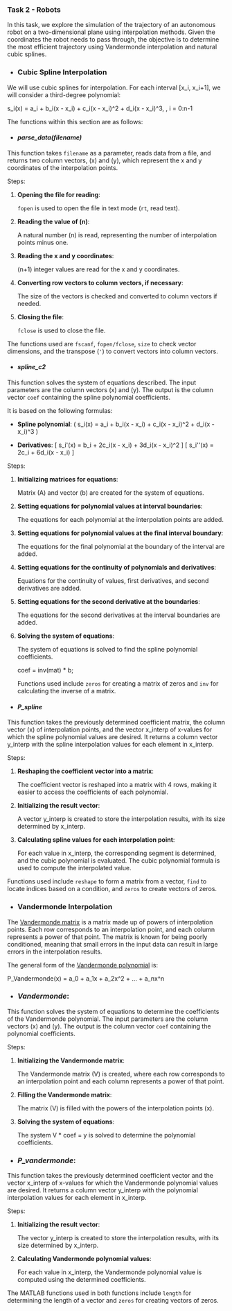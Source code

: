 ### Task 2 - Robots

In this task, we explore the simulation of the trajectory of an autonomous robot on a two-dimensional plane using interpolation methods. Given the coordinates the robot needs to pass through, the objective is to determine the most efficient trajectory using Vandermonde interpolation and natural cubic splines.

- ### Cubic Spline Interpolation

We will use cubic splines for interpolation. For each interval [x_i, x_i+1], we will consider a third-degree polynomial:

   s_i(x) = a_i + b_i(x - x_i) + c_i(x - x_i)^2 + d_i(x - x_i)^3, \, i = 0:n-1 

The functions within this section are as follows:

- #### *parse_data(filename)*

This function takes `filename` as a parameter, reads data from a file, and returns two column vectors, \(x\) and \(y\), which represent the x and y coordinates of the interpolation points.

Steps:

1. **Opening the file for reading**:

   `fopen` is used to open the file in text mode (`rt`, read text).

2. **Reading the value of \(n\)**:

   A natural number \(n\) is read, representing the number of interpolation points minus one.

3. **Reading the x and y coordinates**:

   \(n+1\) integer values are read for the x and y coordinates.

4. **Converting row vectors to column vectors, if necessary**:

   The size of the vectors is checked and converted to column vectors if needed.

5. **Closing the file**:

   `fclose` is used to close the file.

The functions used are `fscanf`, `fopen/fclose`, `size` to check vector dimensions, and the transpose (`'`) to convert vectors into column vectors.

- #### *spline_c2*

This function solves the system of equations described. The input parameters are the column vectors \(x\) and \(y\). The output is the column vector `coef` containing the spline polynomial coefficients.

It is based on the following formulas:

- **Spline polynomial**: \( s_i(x) = a_i + b_i(x - x_i) + c_i(x - x_i)^2 + d_i(x - x_i)^3 \)

- **Derivatives**:
    \[
    s_i'(x) = b_i + 2c_i(x - x_i) + 3d_i(x - x_i)^2
    \]
    \[
    s_i''(x) = 2c_i + 6d_i(x - x_i)
    \]

Steps:

1. **Initializing matrices for equations**:

   Matrix \(A\) and vector \(b\) are created for the system of equations.

2. **Setting equations for polynomial values at interval boundaries**:

   The equations for each polynomial at the interpolation points are added.

3. **Setting equations for polynomial values at the final interval boundary**:

   The equations for the final polynomial at the boundary of the interval are added.

4. **Setting equations for the continuity of polynomials and derivatives**:

   Equations for the continuity of values, first derivatives, and second derivatives are added.

5. **Setting equations for the second derivative at the boundaries**:

   The equations for the second derivatives at the interval boundaries are added.

6. **Solving the system of equations**:

   The system of equations is solved to find the spline polynomial coefficients.

     coef = inv(mat) * b;

   Functions used include `zeros` for creating a matrix of zeros and `inv` for calculating the inverse of a matrix.

- #### *P_spline*

This function takes the previously determined coefficient matrix, the column vector \(x\) of interpolation points, and the vector x_interp of x-values for which the spline polynomial values are desired. It returns a column vector y_interp with the spline interpolation values for each element in x_interp.

Steps:

1. **Reshaping the coefficient vector into a matrix**:

   The coefficient vector is reshaped into a matrix with 4 rows, making it easier to access the coefficients of each polynomial.

2. **Initializing the result vector**:

   A vector y_interp is created to store the interpolation results, with its size determined by x_interp.

3. **Calculating spline values for each interpolation point**:

   For each value in x_interp, the corresponding segment is determined, and the cubic polynomial is evaluated. The cubic polynomial formula is used to compute the interpolated value.

Functions used include `reshape` to form a matrix from a vector, `find` to locate indices based on a condition, and `zeros` to create vectors of zeros.

- ### Vandermonde Interpolation

The [Vandermonde matrix](https://ro.wikipedia.org/wiki/Matricea_Vandermonde) is a matrix made up of powers of interpolation points. Each row corresponds to an interpolation point, and each column represents a power of that point. The matrix is known for being poorly conditioned, meaning that small errors in the input data can result in large errors in the interpolation results.

The general form of the [Vandermonde polynomial](https://en.wikipedia.org/wiki/Vandermonde_polynomial) is:

P_Vandermonde(x) = a_0 + a_1x + a_2x^2 + ... + a_nx^n


- ### *Vandermonde*:

This function solves the system of equations to determine the coefficients of the Vandermonde polynomial. The input parameters are the column vectors \(x\) and \(y\). The output is the column vector `coef` containing the polynomial coefficients.

Steps:

1. **Initializing the Vandermonde matrix**:

   The Vandermonde matrix \(V\) is created, where each row corresponds to an interpolation point and each column represents a power of that point.

2. **Filling the Vandermonde matrix**:

   The matrix \(V\) is filled with the powers of the interpolation points \(x\).

3. **Solving the system of equations**:

   The system V * coef = y is solved to determine the polynomial coefficients.

- ### *P_vandermonde*:

This function takes the previously determined coefficient vector and the vector x_interp of x-values for which the Vandermonde polynomial values are desired. It returns a column vector y_interp with the polynomial interpolation values for each element in x_interp.

Steps:

1. **Initializing the result vector**:

   The vector y_interp is created to store the interpolation results, with its size determined by x_interp.

2. **Calculating Vandermonde polynomial values**:

   For each value in x_interp, the Vandermonde polynomial value is computed using the determined coefficients.

The MATLAB functions used in both functions include `length` for determining the length of a vector and `zeros` for creating vectors of zeros.
